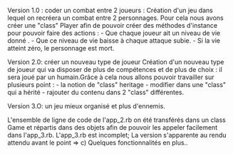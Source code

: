 Version 1.0 : 
coder un combat entre 2 joueurs : Création d'un jeu dans lequel on recréera un combat entre 2 personnages. 
Pour cela nous avons créer une "class" Player afin de pouvoir créer des méthodes d'instance pour pouvoir faire des actions : 
	- Que chaque joueur ait un niveau de vie donné .
	- Que ce niveau de vie baisse à chaque attaque subie.
	- Si la vie atteint zéro, le personnage est mort.




Version 2.0: 
créer un nouveau type de joueur
Création d'un nouveau type de joueur qui va disposer de plus de compétences et de plus de choix : il sera joué par un humain.Grâce à cela nous allons pouvoir travailler sur plusieurs point : 
	- la notion de "class" heritage
	- modifier dans une "class" qui a hérité 
	- rajouter du contenu dans 2 "class" différentes.
	
Version 3.O:
un jeu mieux organisé et plus d'ennemis.

L'ensemble de ligne de code de l'app_2.rb on été transférés dans un class Game et répartis dans des objets afin de pouvoir les appeler facilement dans l'app_3.rb.
L'app_3.rb est incomplet;
La version s'apparente au rendu attendu avant le point => c) Quelques fonctionnalités en plus..
	





